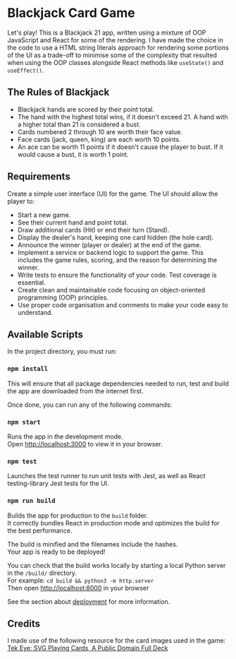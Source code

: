 # Blackjack Card Game

Let's play! This is a Blackjack 21 app, written using a mixture of OOP JavaScript and React for some of the rendering. I have made the choice in the code to use a HTML string literals approach for rendering some portions of the UI as a trade-off to minimise some of the complexity that resulted when using the OOP classes alongside React methods like `useState()` and `useEffect()`.

## The Rules of Blackjack

- Blackjack hands are scored by their point total.
- The hand with the highest total wins, if it doesn't exceed 21. A hand with a higher total than 21 is considered a bust.
- Cards numbered 2 through 10 are worth their face value.
- Face cards (jack, queen, king) are each worth 10 points.
- An ace can be worth 11 points if it doesn't cause the player to bust. If it would cause a bust, it is worth 1 point.

## Requirements

Create a simple user interface (UI) for the game. The UI should allow the player to:

- Start a new game.
- See their current hand and point total.
- Draw additional cards (Hit) or end their turn (Stand).
- Display the dealer's hand, keeping one card hidden (the hole card).
- Announce the winner (player or dealer) at the end of the game.
- Implement a service or backend logic to support the game. This includes the game rules, scoring, and the reason for determining the winner.
- Write tests to ensure the functionality of your code. Test coverage is essential.
- Create clean and maintainable code focusing on object-oriented programming (OOP) principles.
- Use proper code organisation and comments to make your code easy to understand.

## Available Scripts

In the project directory, you must run:

### `npm install`

This will ensure that all package dependencies needed to run, test and build the app are downloaded from the internet first.

Once done, you can run any of the following commands:

### `npm start`

Runs the app in the development mode.\
Open [http://localhost:3000](http://localhost:3000) to view it in your browser.

### `npm test`

Launches the test runner to run unit tests with Jest, as well as React testing-library Jest tests for the UI. 

### `npm run build`

Builds the app for production to the `build` folder.\
It correctly bundles React in production mode and optimizes the build for the best performance.

The build is minified and the filenames include the hashes.\
Your app is ready to be deployed!

You can check that the build works locally by starting a local Python server in the `/build/` directory.\
For example: `cd build && python3 -m http.server`\
Then open [http://localhost:8000](http://localhost:8000) in your browser

See the section about [deployment](https://facebook.github.io/create-react-app/docs/deployment) for more information.

## Credits

I made use of the following resource for the card images used in the game: [Tek Eye: SVG Playing Cards, A Public Domain Full Deck](https://tekeye.uk/playing_cards/svg-playing-cards)
